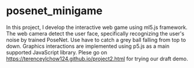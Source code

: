 # posenet_minigame

In this project, I develop the interactive web game using ml5.js framework. The web camera detect the user face, specifically recognizing the user's noise by trained PoseNet. Use have to catch a grey ball falling from top to down. Graphics interactions are implemented using p5.js as a main supported JavaScript library. 
Plese go on https://terenceylchow124.github.io/project2.html for trying our draft demo.

